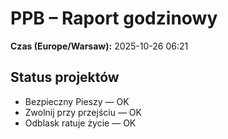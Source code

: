 # PPB – Raport godzinowy
**Czas (Europe/Warsaw):** 2025-10-26 06:21

## Status projektów
- Bezpieczny Pieszy — OK
- Zwolnij przy przejściu — OK
- Odblask ratuje życie — OK

